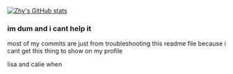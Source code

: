 [![Zhy's GitHub stats](https://gh-stats-card.cyclic.app/api/zhy-idk)](https://github.com/zhy-idk)




### im dum and i cant help it
most of my commits are just from troubleshooting this readme file because i cant get this thing to show on my profile 


lisa and calie when
